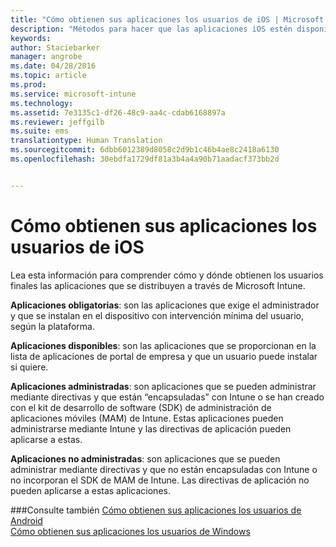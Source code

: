 ```yaml
---
title: "Cómo obtienen sus aplicaciones los usuarios de iOS | Microsoft Intune"
description: "Métodos para hacer que las aplicaciones iOS estén disponibles para los usuarios finales"
keywords: 
author: Staciebarker
manager: angrobe
ms.date: 04/28/2016
ms.topic: article
ms.prod: 
ms.service: microsoft-intune
ms.technology: 
ms.assetid: 7e3135c1-df26-48c9-aa4c-cdab6168897a
ms.reviewer: jeffgilb
ms.suite: ems
translationtype: Human Translation
ms.sourcegitcommit: 6dbb6012389d8058c2d9b1c46b4ae8c2418a6130
ms.openlocfilehash: 30ebdfa1729df81a3b4a4a90b71aadacf373bb2d


---
```



# Cómo obtienen sus aplicaciones los usuarios de iOS

Lea esta información para comprender cómo y dónde obtienen los usuarios finales las aplicaciones que se distribuyen a través de Microsoft Intune.

**Aplicaciones obligatorias**: son las aplicaciones que exige el administrador y que se instalan en el dispositivo con intervención mínima del usuario, según la plataforma.

**Aplicaciones disponibles**: son las aplicaciones que se proporcionan en la lista de aplicaciones de portal de empresa y que un usuario puede instalar si quiere.

**Aplicaciones administradas**: son aplicaciones que se pueden administrar mediante directivas y que están “encapsuladas” con Intune o se han creado con el kit de desarrollo de software (SDK) de administración de aplicaciones móviles (MAM) de Intune. Estas aplicaciones pueden administrarse mediante Intune y las directivas de aplicación pueden aplicarse a estas.

**Aplicaciones no administradas**: son aplicaciones que se pueden administrar mediante directivas y que no están encapsuladas con Intune o no incorporan el SDK de MAM de Intune. Las directivas de aplicación no pueden aplicarse a estas aplicaciones.

###Consulte también
[Cómo obtienen sus aplicaciones los usuarios de Android](how-your-android-users-get-their-apps.md)</br>
[Cómo obtienen sus aplicaciones los usuarios de Windows](how-your-windows-users-get-their-apps.md)



<!--HONumber=Aug16_HO1-->


